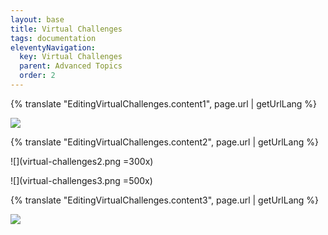 ```yaml
---
layout: base
title: Virtual Challenges
tags: documentation
eleventyNavigation:
  key: Virtual Challenges
  parent: Advanced Topics
  order: 2
---
```


{% translate "EditingVirtualChallenges.content1", page.url | getUrlLang %}

![](virtual-challenges.png)

{% translate "EditingVirtualChallenges.content2", page.url | getUrlLang %}

![](virtual-challenges2.png =300x)

![](virtual-challenges3.png =500x)

{% translate "EditingVirtualChallenges.content3", page.url | getUrlLang %}

![](virtual-challenges4.png)
